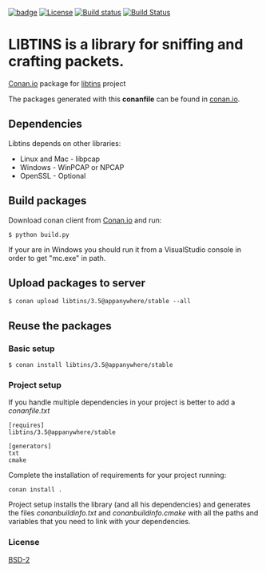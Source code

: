 [![badge](https://img.shields.io/badge/conan.io-libtins%2F-3.5-green.svg?logo=data:image/png;base64%2CiVBORw0KGgoAAAANSUhEUgAAAA4AAAAOCAMAAAAolt3jAAAA1VBMVEUAAABhlctjlstkl8tlmMtlmMxlmcxmmcxnmsxpnMxpnM1qnc1sn85voM91oM11oc1xotB2oc56pNF6pNJ2ptJ8ptJ8ptN9ptN8p9N5qNJ9p9N9p9R8qtOBqdSAqtOAqtR%2BrNSCrNJ/rdWDrNWCsNWCsNaJs9eLs9iRvNuVvdyVv9yXwd2Zwt6axN6dxt%2Bfx%2BChyeGiyuGjyuCjyuGly%2BGlzOKmzOGozuKoz%2BKqz%2BOq0OOv1OWw1OWw1eWx1eWy1uay1%2Baz1%2Baz1%2Bez2Oe02Oe12ee22ujUGwH3AAAAAXRSTlMAQObYZgAAAAFiS0dEAIgFHUgAAAAJcEhZcwAACxMAAAsTAQCanBgAAAAHdElNRQfgBQkREyOxFIh/AAAAiklEQVQI12NgAAMbOwY4sLZ2NtQ1coVKWNvoc/Eq8XDr2wB5Ig62ekza9vaOqpK2TpoMzOxaFtwqZua2Bm4makIM7OzMAjoaCqYuxooSUqJALjs7o4yVpbowvzSUy87KqSwmxQfnsrPISyFzWeWAXCkpMaBVIC4bmCsOdgiUKwh3JojLgAQ4ZCE0AMm2D29tZwe6AAAAAElFTkSuQmCC)](http://www.conan.io/source/libtins/3.5/appanywhere/stable) 
[![License](https://img.shields.io/badge/License-BSD%202--Clause-orange.svg)](https://opensource.org/licenses/BSD-2-Clause)
[![Build status](https://ci.appveyor.com/api/projects/status/5mbka78e73xn93jm?svg=true)](https://ci.appveyor.com/project/AppAnywhere/conan-libtins)
[![Build Status](https://travis-ci.org/AppAnywhere/conan-libtins.svg?branch=master)](https://travis-ci.org/AppAnywhere/conan-libtins)

# LIBTINS is a library for sniffing and crafting packets. 

[Conan.io](https://conan.io) package for [libtins](https://github.com/mfontanini/libtins) project

The packages generated with this **conanfile** can be found in [conan.io](https://conan.io/source/libtins/3.5/appanywhere/stable).

## Dependencies

Libtins depends on other libraries:
* Linux and Mac - libpcap
* Windows - WinPCAP or NPCAP 
* OpenSSL - Optional

## Build packages

Download conan client from [Conan.io](https://conan.io) and run:

    $ python build.py

If your are in Windows you should run it from a VisualStudio console in order to get "mc.exe" in path.

## Upload packages to server

    $ conan upload libtins/3.5@appanywhere/stable --all

## Reuse the packages

### Basic setup

    $ conan install libtins/3.5@appanywhere/stable

### Project setup

If you handle multiple dependencies in your project is better to add a *conanfile.txt*

    [requires]
    libtins/3.5@appanywhere/stable
	
    [generators]
    txt
    cmake

Complete the installation of requirements for your project running:</small></span>

    conan install . 

Project setup installs the library (and all his dependencies) and generates the files *conanbuildinfo.txt* and *conanbuildinfo.cmake* with all the paths and variables that you need to link with your dependencies.

### License
[BSD-2](LICENSE)
